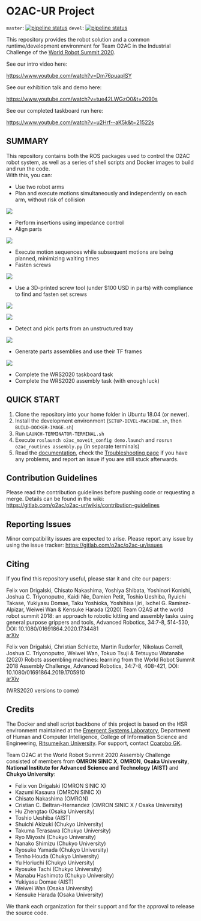 # O2AC-UR Project

`master`: [![pipeline status](https://gitlab.com/o2ac/o2ac-ur/badges/master/pipeline.svg)](https://gitlab.com/o2ac/o2ac-ur/commits/master) `devel`: [![pipeline status](https://gitlab.com/o2ac/o2ac-ur/badges/devel/pipeline.svg)](https://gitlab.com/o2ac/ur-o2ac/commits/devel) 

This repository provides the robot solution and a common runtime/development environment for Team O2AC in the Industrial Challenge of the [World Robot Summit 2020](http://worldrobotsummit.org/en/).

See our intro video here:

https://www.youtube.com/watch?v=Dm76puapISY

See our exhibition talk and demo here:

https://www.youtube.com/watch?v=tue42LWGzO0&t=2090s

See our completed taskboard run here:

https://www.youtube.com/watch?v=u2Hrf--aK5k&t=21522s

## SUMMARY

This repository contains both the ROS packages used to control the O2AC robot system, as well as a series of shell scripts and Docker images to build and run the code.  
With this, you can:

- Use two robot arms
- Plan and execute motions simultaneously and independently on each arm, without risk of collision

![](images/tray_carry.gif)

- Perform insertions using impedance control 
- Align parts 

![](images/bearing_insertion.gif)

- Execute motion sequences while subsequent motions are being planned, minimizing waiting times
- Fasten screws

![](images/screwing.gif)

- Use a 3D-printed screw tool (under $100 USD in parts) with compliance to find and fasten set screws

![](images/screwtool.jpg)

![](images/motor_pulley.gif)

- Detect and pick parts from an unstructured tray

![](images/ssd.gif)

- Generate parts assemblies and use their TF frames

![](images/assembly_tree.gif)

- Complete the WRS2020 taskboard task
- Complete the WRS2020 assembly task (with enough luck)


## QUICK START

1) Clone the repository into your home folder in Ubuntu 18.04 (or newer).
2) Install the development environment (`SETUP-DEVEL-MACHINE.sh`, then `BUILD-DOCKER-IMAGE.sh`)
3) Run `LAUNCH-TERMINATOR-TERMINAL.sh`
4) Execute `roslaunch o2ac_moveit_config demo.launch` and `rosrun o2ac_routines assembly.py` (in separate terminals)
5) Read the [documentation](https://gitlab.com/o2ac/o2ac-ur/wikis/home), check the [Troubleshooting page](https://gitlab.com/o2ac/o2ac-ur/wikis/troubleshooting) if you have any problems, and report an issue if you are still stuck afterwards.


## Contribution Guidelines

Please read the contribution guidelines before pushing code or requesting a merge. Details can be found in the wiki:  
https://gitlab.com/o2ac/o2ac-ur/wikis/contribution-guidelines

## Reporting Issues

Minor compatibility issues are expected to arise. Please report any issue by using the issue tracker:
https://gitlab.com/o2ac/o2ac-ur/issues

## Citing

If you find this repository useful, please star it and cite our papers:

Felix von Drigalski, Chisato Nakashima, Yoshiya Shibata, Yoshinori Konishi, Joshua C. Triyonoputro, Kaidi Nie, Damien Petit, Toshio Ueshiba, Ryuichi Takase, Yukiyasu Domae, Taku Yoshioka, Yoshihisa Ijiri, Ixchel G. Ramirez-Alpizar, Weiwei Wan & Kensuke Harada (2020) Team O2AS at the world robot summit 2018: an approach to robotic kitting and assembly tasks using general purpose grippers and tools, Advanced Robotics, 34:7-8, 514-530, DOI: 10.1080/01691864.2020.1734481  
[arXiv](https://arxiv.org/abs/2003.02427)

Felix von Drigalski, Christian Schlette, Martin Rudorfer, Nikolaus Correll, Joshua C. Triyonoputro, Weiwei Wan, Tokuo Tsuji & Tetsuyou Watanabe (2020) Robots assembling machines: learning from the World Robot Summit 2018 Assembly Challenge, Advanced Robotics, 34:7-8, 408-421, DOI: 10.1080/01691864.2019.1705910  
[arXiv](https://arxiv.org/abs/1911.05884)

(WRS2020 versions to come)

## Credits

The Docker and shell script backbone of this project is based on the HSR environment maintained at the [Emergent Systems Laboratory](http://www.em.ci.ritsumei.ac.jp/), Department of Human and Computer Intelligence, College of Information Science and Engineering, [Ritsumeikan University](http://en.ritsumei.ac.jp/). For support, contact [Coarobo GK](https://coarobo.com/).

Team O2AC at the World Robot Summit 2020 Assembly Challenge consisted of members from **OMRON SINIC X**, **OMRON**, **Osaka University**, **National Institute for Advanced Science and Technology (AIST)** and **Chukyo University**:

- Felix von Drigalski (OMRON SINIC X)
- Kazumi Kasaura (OMRON SINIC X)
- Chisato Nakashima (OMRON)
- Cristian C. Beltran-Hernandez (OMRON SINIC X / Osaka University)
- Hu Zhengtao (Osaka University)
- Toshio Ueshiba (AIST)
- Shuichi Akizuki (Chukyo University)
- Takuma Terasawa (Chukyo University)
- Ryo Miyoshi (Chukyo University)
- Nanako Shimizu (Chukyo University)
- Ryosuke Yamada (Chukyo University)
- Tenho Houda (Chukyo University)
- Yu Horiuchi (Chukyo University)
- Ryosuke Tachi (Chukyo University)
- Manabu Hashimoto (Chukyo University)
- Yukiyasu Domae (AIST)
- Weiwei Wan (Osaka University)
- Kensuke Harada (Osaka University)

We thank each organization for their support and for the approval to release the source code.

